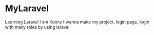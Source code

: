 # MyLaravel
Learning Laravel
I am Kenny
I wanna make my project, login page, login with many roles by using laravel

